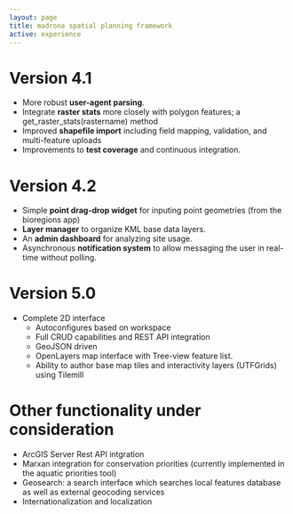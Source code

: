 ```yaml
---
layout: page
title: madrona spatial planning framework
active: experience
---
```

# Version 4.1

* More robust **user-agent parsing**. 
* Integrate **raster stats** more closely with polygon features; a get_raster_stats(rastername) method
* Improved **shapefile import** including field mapping, validation, and multi-feature uploads
* Improvements to **test coverage** and continuous integration.

# Version 4.2

* Simple **point drag-drop widget** for inputing point geometries (from the bioregions app)
* **Layer manager** to organize KML base data layers. 
* An **admin dashboard** for analyzing site usage.
* Asynchronous **notification system** to allow messaging the user in real-time without polling.

# Version 5.0 

* Complete 2D interface 
    * Autoconfigures based on workspace
    * Full CRUD capabilities and REST API integration 
    * GeoJSON driven
    * OpenLayers map interface with Tree-view feature list. 
    * Ability to author base map tiles and interactivity layers (UTFGrids) using Tilemill

# Other functionality under consideration 

* ArcGIS Server Rest API intgration
* Marxan integration for conservation priorities (currently implemented in the aquatic priorities tool)
* Geosearch: a search interface which searches local features database as well as external geocoding services
* Internationalization and localization